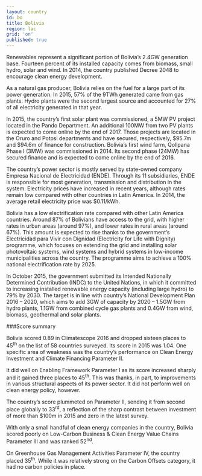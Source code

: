```yaml
---
layout: country
id: bo
title: Bolivia
region: lac
grid: 'on'
published: true
---
```


Renewables represent a significant portion of Bolivia’s 2.4GW generation base. Fourteen percent of its installed capacity comes from biomass, small hydro, solar and wind. In 2014, the country published Decree 2048 to encourage clean energy development.

As a natural gas producer, Bolivia relies on the fuel for a large part of its power generation. In 2015, 57% of the 9TWh generated came from gas plants. Hydro plants were the second largest source and accounted for 27% of all electricity generated in that year.

In 2015, the country’s first solar plant was commissioned, a 5MW PV project located in the Pando Department. An additional 100MW from two PV plants is expected to come online by the end of 2017. Those projects are located in the Oruro and Potosi departments and have secured, respectively, $95.7m and $94.6m of finance for construction. Bolivia’s first wind farm, Qollpana Phase I (3MW) was commissioned in 2014. Its second phase (24MW) has secured finance and is expected to come online by the end of 2016.

The country’s power sector is mostly served by state-owned company Empresa Nacional de Electricidad (ENDE). Through its 11 subsidiaries, ENDE is responsible for most generation, transmission and distribution in the system. Electricity prices have increased in recent years, although rates remain low compared with other countries in Latin America. In 2014, the average retail electricity price was $0.11/kWh.

Bolivia has a low electrification rate compared with other Latin America countries. Around 87% of Bolivians have access to the grid, with higher rates in urban areas (around 97%), and lower rates in rural areas (around 67%). This amount is expected to rise thanks to the government’s Electricidad para Vivir con Dignidad (Electricity for Life with Dignity) programme, which focuses on extending the grid and installing solar photovoltaic systems, wind systems and hybrid systems in low-income municipalities across the country. The programme aims to achieve a 100% national electrification rate by 2025.

In October 2015, the government submitted its Intended Nationally Determined Contribution (INDC) to the United Nations, in which it committed to increasing installed renewable energy capacity (including large hydro) to 79% by 2030. The target is in line with country’s National Development Plan 2016 – 2020, which aims to add 3GW of capacity by 2020 – 1.5GW from hydro plants, 1.1GW from combined cycle gas plants and 0.4GW from wind, biomass, geothermal and solar plants.


###Score summary

Bolivia scored 0.89 in Climatescope 2016 and dropped sixteen places to 45<sup>th</sup> on the list of 58 countries surveyed. Its score in 2015 was 1.04. One specific area of weakness was the country’s performance on Clean Energy Investment and Climate Financing Parameter II.

It did well on Enabling Framework Parameter I as its score increased sharply and it gained three places to 45<sup>th</sup>. This was thanks, in part, to improvements in various structural aspects of its power sector. It did not perform well on clean energy policy, however.

The country’s score plummeted on Parameter II, sending it from second place globally to 33<sup>rd</sup>, a reflection of the sharp contrast between investment of more than $100m in 2015 and zero in the latest survey.

With only a small handful of clean energy companies in the country, Bolivia scored poorly on Low-Carbon Business & Clean Energy Value Chains Parameter III and was ranked 52<sup>nd</sup>.

On Greenhouse Gas Management Activities Parameter IV, the country placed 35<sup>th</sup>. While it was relatively strong on the Carbon Offsets category, it had no carbon policies in place.
